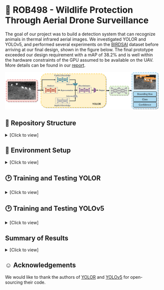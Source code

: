 # :elephant: ROB498 - Wildlife Protection Through Aerial Drone Surveillance
The goal of our project was to build a detection system that can recognize animals in thermal infrared aerial images. We investigated YOLOR and YOLOv5, and performed several experiments on the [BIRDSAI](https://sites.google.com/view/elizabethbondi/dataset) dataset before arriving at our final design, shown in the figure below. The final prototype exceeded our design requirement with a mAP of 38.2\% and is well within the hardware constraints of the GPU assumed to be available on the UAV. More details can be found in our [report](assets/ROB498_Final_Report.pdf).
<p align="center"><img src="assets/design_diagram.png"/></p>

## :open_file_folder: Repository Structure 
<details>
<summary>[Click to view]</summary>

```
ROB498/
│   README.md
|   .gitignore
|   LICENSE
└───setup/
    └───docker/
        |   Dockerfile, build_docker.sh, run_docker_gpu.sh, run_docker.sh, py_interpreter.sh
└───data/
    │   convert_birdsai_to_coco.py -- script to convert BIRDSAI dataset to COCO format
    |   count_classes.py -- script to determine the number of samples in each object class
    |   Anchor_Statistics.ipynb -- K-means to determine anchors for YOLOR
    └───utils/ -- folder containing code for BIRDSAI data handling which we didn't use
    └───dataset/ (store dataset files here)
        └───TrainReal/
            └───annotations/
            └───images/
        └───TestReal/
            └───annotations/
            └───images/
        └───TrainSimulation/
            └───annotations/
            └───images/
        └───coco_format/ (data/convert_birdsai_to_coco.py will save outputs to this directory)
            |   TrainReal.json
            |   TestReal.json
            |   TrainSimulation.json
└───src/
    └───common/
        |   data_utils.py -- data-related utility functions shared between models
        |   general_utils.py -- general utility functions shared between models
    └───yolor/
        |   YOLOR specific code lives in this directory
    └───yolov5/
        |   YOLOv5 specific code lives in this directory
```
</details>

## :hammer: Environment Setup
<details>
<summary>[Click to view]</summary>
To replicate the results in our report, we recommend using the Docker setup provided in this repository. All the relevant files are located in [`setup/docker`](setup/docker). To set this up, do the following:
```
$ cd setup/docker
```

### 1. Build the Docker image
Running the following command will build a docker image with the image name and tag specified in lines 4-5 of [`build_docker.sh`](setup/docker/build_docker.sh#l4). Modify this according to your preference. The default is currently set to `tiffanyyk/tiffanyyk:rob498-yolo`.
```
$ ./build_docker.sh
```
### 2. Start a Docker container
This will start a docker container using the image you have just built. If you changed the name of the docker image in [`build_docker.sh`](setup/docker/build_docker.sh#l4), modify lines 5-7 of [`run_docker_gpu.sh`](setup/docker/run_docker_gpu.sh#l5) and [`run_docker.sh`](setup/docker/run_docker.sh#l5) accordingly.

```
$ ./run_docker_gpu.sh
```

### Remote Debugging
If this is relevant to you, the [`py_interpreter.sh`](setup/docker/py_interpreter.sh) script is provided for remote debugging setup.

### Setup Notes
If you encounter any permission errors when building the image or running the docker container, use `chmod +x [build or run script]`.

</details>

## :clock2: Training and Testing YOLOR
<details>
<summary>[Click to view]</summary>

```
# Training YOLOR with 2 classes on real data only
$ python train.py --batch-size 16 --img 640 640 --data birdsai_2class.yaml --cfg cfg/yolor_p6_birdsai_2class.cfg --weights '' --device 0 --name yolor_p6 --hyp hyp.scratch.640.yaml --epochs 100

# Testing YOLOR with 2 classes on real data only
$ python test.py --data birdsai_3class.yaml --img 640 --batch 32 --conf 0.001 --iou 0.65 --device 0 --cfg cfg/yolor_p6_birdsai_2class.cfg --weights /path/to/saved/checkpoint.pt --name yolor_p6_val --verbose --names data/birdsai_2class.names
```
</details>

## :clock2: Training and Testing YOLOv5
<details>
<summary>[Click to view]</summary>

```
# Training YOLOv5 with 2 classes on real data only
$ python train.py --batch 16 --data birdsai_2class.yaml --cfg yolov5n_birdsai_2class.yaml --weights '' --img 640 --device 0

# Testing YOLOv5 with 2 classes on real data only
$ python val.py --weights /path/to/saved/checkpoint.pt --data birdsai_2class.yaml --img 640 --task speed
$ python val.py --weights /path/to/saved/checkpoint.pt --data birdsai_2class.yaml --img 640 --task test
```
</details>

## Summary of Results
<details>
<summary>[Click to view]</summary>

The following table shows the mAP achieved by YOLOR and YOLOv5 for our final experimental configurations.
| Architecture | mAP<sub>0.5 | mAP<sub>0.5:0.95 |
|------|------|------|
| YOLOR | 38.2 | 13.4 |
| YOLOv5 | 35.4 | 12.7 |

The following table shows the GFLOPs and inference speed on a single P100 GPU for YOLOR and YOLOv5.
| Architecture | GFLOPs | Inference Time (ms) | NMS (ms) | FPS (total) |
|------|------|------|------|------|
| YOLOR | 80.38 | 10.2 | 3.4 | 73.6 |
| YOLOv5 | 4.2 | 2.5 | 3.9 | 156.3 |
</details>

## :relaxed: Acknowledgements
We would like to thank the authors of [YOLOR](https://github.com/WongKinYiu/yolor) and [YOLOv5](https://github.com/ultralytics/yolov5) for open-sourcing their code.
